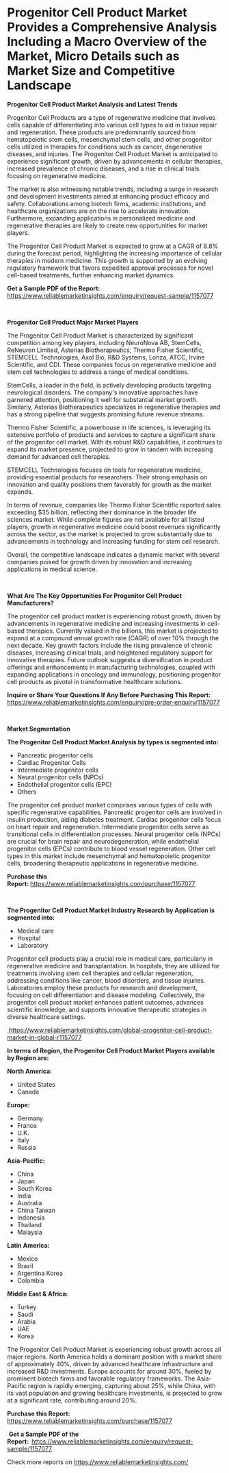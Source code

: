 <p><h1>Progenitor Cell Product Market Provides a Comprehensive Analysis Including a Macro Overview of the Market, Micro Details such as Market Size and Competitive Landscape</h1></p><p><strong>Progenitor Cell Product Market Analysis and Latest Trends</strong></p>
<p><p>Progenitor Cell Products are a type of regenerative medicine that involves cells capable of differentiating into various cell types to aid in tissue repair and regeneration. These products are predominantly sourced from hematopoietic stem cells, mesenchymal stem cells, and other progenitor cells utilized in therapies for conditions such as cancer, degenerative diseases, and injuries. The Progenitor Cell Product Market is anticipated to experience significant growth, driven by advancements in cellular therapies, increased prevalence of chronic diseases, and a rise in clinical trials focusing on regenerative medicine.</p><p>The market is also witnessing notable trends, including a surge in research and development investments aimed at enhancing product efficacy and safety. Collaborations among biotech firms, academic institutions, and healthcare organizations are on the rise to accelerate innovation. Furthermore, expanding applications in personalized medicine and regenerative therapies are likely to create new opportunities for market players.</p><p>The Progenitor Cell Product Market is expected to grow at a CAGR of 8.8% during the forecast period, highlighting the increasing importance of cellular therapies in modern medicine. This growth is supported by an evolving regulatory framework that favors expedited approval processes for novel cell-based treatments, further enhancing market dynamics.</p></p>
<p><strong>Get a Sample PDF of the Report:&nbsp;</strong> <a href="https://www.reliablemarketinsights.com/enquiry/request-sample/1157077?utm_campaign=3317&utm_medium=2&utm_source=Github&utm_content=ia&utm_term=21032025&utm_id=progenitor-cell-product">https://www.reliablemarketinsights.com/enquiry/request-sample/1157077</a></p>
<p>&nbsp;</p>
<p><strong>Progenitor Cell Product Major Market Players</strong></p>
<p><p>The Progenitor Cell Product Market is characterized by significant competition among key players, including NeuroNova AB, StemCells, ReNeuron Limited, Asterias Biotherapeutics, Thermo Fisher Scientific, STEMCELL Technologies, Axol Bio, R&D Systems, Lonza, ATCC, Irvine Scientific, and CDI. These companies focus on regenerative medicine and stem cell technologies to address a range of medical conditions.</p><p>StemCells, a leader in the field, is actively developing products targeting neurological disorders. The company's innovative approaches have garnered attention, positioning it well for substantial market growth. Similarly, Asterias Biotherapeutics specializes in regenerative therapies and has a strong pipeline that suggests promising future revenue streams.</p><p>Thermo Fisher Scientific, a powerhouse in life sciences, is leveraging its extensive portfolio of products and services to capture a significant share of the progenitor cell market. With its robust R&D capabilities, it continues to expand its market presence, projected to grow in tandem with increasing demand for advanced cell therapies.</p><p>STEMCELL Technologies focuses on tools for regenerative medicine, providing essential products for researchers. Their strong emphasis on innovation and quality positions them favorably for growth as the market expands.</p><p>In terms of revenue, companies like Thermo Fisher Scientific reported sales exceeding $35 billion, reflecting their dominance in the broader life sciences market. While complete figures are not available for all listed players, growth in regenerative medicine could boost revenues significantly across the sector, as the market is projected to grow substantially due to advancements in technology and increasing funding for stem cell research.</p><p>Overall, the competitive landscape indicates a dynamic market with several companies poised for growth driven by innovation and increasing applications in medical science.</p></p>
<p>&nbsp;</p>
<p><strong>What Are The Key Opportunities For Progenitor Cell Product Manufacturers?</strong></p>
<p><p>The progenitor cell product market is experiencing robust growth, driven by advancements in regenerative medicine and increasing investments in cell-based therapies. Currently valued in the billions, this market is projected to expand at a compound annual growth rate (CAGR) of over 10% through the next decade. Key growth factors include the rising prevalence of chronic diseases, increasing clinical trials, and heightened regulatory support for innovative therapies. Future outlook suggests a diversification in product offerings and enhancements in manufacturing technologies, coupled with expanding applications in oncology and immunology, positioning progenitor cell products as pivotal in transformative healthcare solutions.</p></p>
<p><strong>Inquire or Share Your Questions If Any Before Purchasing This Report:</strong> <a href="https://www.reliablemarketinsights.com/enquiry/pre-order-enquiry/1157077?utm_campaign=3317&utm_medium=2&utm_source=Github&utm_content=ia&utm_term=21032025&utm_id=progenitor-cell-product">https://www.reliablemarketinsights.com/enquiry/pre-order-enquiry/1157077</a></p>
<p>&nbsp;</p>
<p><strong>Market Segmentation</strong></p>
<p><strong>The Progenitor Cell Product Market Analysis by types is segmented into:</strong></p>
<p><ul><li>Pancreatic progenitor cells</li><li>Cardiac Progenitor Cells</li><li>Intermediate progenitor cells</li><li>Neural progenitor cells (NPCs)</li><li>Endothelial progenitor cells (EPC)</li><li>Others</li></ul></p>
<p><p>The progenitor cell product market comprises various types of cells with specific regenerative capabilities. Pancreatic progenitor cells are involved in insulin production, aiding diabetes treatment. Cardiac progenitor cells focus on heart repair and regeneration. Intermediate progenitor cells serve as transitional cells in differentiation processes. Neural progenitor cells (NPCs) are crucial for brain repair and neurodegeneration, while endothelial progenitor cells (EPCs) contribute to blood vessel regeneration. Other cell types in this market include mesenchymal and hematopoietic progenitor cells, broadening therapeutic applications in regenerative medicine.</p></p>
<p><strong>Purchase this Report:&nbsp;</strong><a href="https://www.reliablemarketinsights.com/purchase/1157077?utm_campaign=3317&utm_medium=2&utm_source=Github&utm_content=ia&utm_term=21032025&utm_id=progenitor-cell-product">https://www.reliablemarketinsights.com/purchase/1157077</a></p>
<p>&nbsp;</p>
<p><strong>The Progenitor Cell Product Market Industry Research by Application is segmented into:</strong></p>
<p><ul><li>Medical care</li><li>Hospital</li><li>Laboratory</li></ul></p>
<p><p>Progenitor cell products play a crucial role in medical care, particularly in regenerative medicine and transplantation. In hospitals, they are utilized for treatments involving stem cell therapies and cellular regeneration, addressing conditions like cancer, blood disorders, and tissue injuries. Laboratories employ these products for research and development, focusing on cell differentiation and disease modeling. Collectively, the progenitor cell product market enhances patient outcomes, advances scientific knowledge, and supports innovative therapeutic strategies in diverse healthcare settings.</p></p>
<p><a href="https://www.reliablemarketinsights.com/global-progenitor-cell-product-market-in-global-r1157077?utm_campaign=3317&utm_medium=2&utm_source=Github&utm_content=ia&utm_term=21032025&utm_id=progenitor-cell-product">&nbsp;https://www.reliablemarketinsights.com/global-progenitor-cell-product-market-in-global-r1157077</a></p>
<p><strong>In terms of Region, the Progenitor Cell Product Market Players available by Region are:</strong></p>
<p>
    <p> <strong> North America: </strong>
        <ul>
            <li>United States</li>
            <li>Canada</li>
        </ul>
        </p> 
    <p> <strong> Europe: </strong>
        <ul>
            <li>Germany</li>
            <li>France</li>
            <li>U.K.</li>
            <li>Italy</li>
            <li>Russia</li>
        </ul>
        </p> 
    <p> <strong> Asia-Pacific: </strong>
        <ul>
            <li>China</li>
            <li>Japan</li>
            <li>South Korea</li>
            <li>India</li>
            <li>Australia</li>
            <li>China Taiwan</li>
            <li>Indonesia</li>
            <li>Thailand</li>
            <li>Malaysia</li>
        </ul>
        </p> 
    <p> <strong> Latin America: </strong>
        <ul>
            <li>Mexico</li>
            <li>Brazil</li>
            <li>Argentina Korea</li>
            <li>Colombia</li>
        </ul>
        </p> 
    <p> <strong> Middle East & Africa: </strong>
        <ul>
            <li>Turkey</li>
            <li>Saudi</li>
            <li>Arabia</li>
            <li>UAE</li>
            <li>Korea</li>
        </ul>
    </p>
    </p>
<p><p>The Progenitor Cell Product Market is experiencing robust growth across all major regions. North America holds a dominant position with a market share of approximately 40%, driven by advanced healthcare infrastructure and increased R&D investments. Europe accounts for around 30%, fueled by prominent biotech firms and favorable regulatory frameworks. The Asia-Pacific region is rapidly emerging, capturing about 25%, while China, with its vast population and growing healthcare investments, is projected to grow at a significant rate, contributing around 20%.</p></p>
<p><strong>Purchase this Report: </strong><a href="https://www.reliablemarketinsights.com/purchase/1157077?utm_campaign=3317&utm_medium=2&utm_source=Github&utm_content=ia&utm_term=21032025&utm_id=progenitor-cell-product">https://www.reliablemarketinsights.com/purchase/1157077</a></p>
<p>&nbsp;<strong>Get a Sample PDF of the Report:&nbsp;&nbsp;</strong><a href="https://www.reliablemarketinsights.com/enquiry/request-sample/1157077?utm_campaign=3317&utm_medium=2&utm_source=Github&utm_content=ia&utm_term=21032025&utm_id=progenitor-cell-product">https://www.reliablemarketinsights.com/enquiry/request-sample/1157077</a></p>
<p><strong></strong></p>
<p>Check more reports on <a href="https://www.reliablemarketinsights.com/?utm_campaign=3317&utm_medium=2&utm_source=Github&utm_content=ia&utm_term=21032025&utm_id=progenitor-cell-product">https://www.reliablemarketinsights.com/</a></p>